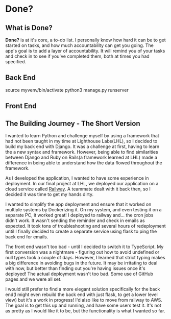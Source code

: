 # Done?

## What is Done?

**Done?** is at it's core, a to-do list.  I personally know how hard it can be to get started on tasks, and how much accountability can get you going.  The app's goal is to add a layer of accountability.  It will remind you of your tasks and check in to see if you've completed them, both at times you had specified.

## Back End

source myvenv/bin/activate
python3 manage.py runserver

## Front End


## The Building Journey - The Short Version

I wanted to learn Python and challenge myself by using a framework that had not been taught in my time at Lighthouse Labs(LHL), so I decided to build my back end with Django.  It was a challenge at first, having to learn the a new syntax and framework.  However, being able to find similarities between Django and Ruby on Rails(a framework learned at LHL) made a difference in being able to understand how the data flowed throughout the framework.

As I developed the application, I wanted to have some experience in deployment.  In our final project at LHL, we deployed our application on a cloud service called [Railway](https://railway.app/).  A teammate dealt with it back then, so I decided it was time to get my hands dirty.

I wanted to simplify the app deployment and ensure that it worked on multiple systems by Dockerizing it.  On my system, and even testing it on a separate PC, it worked great!  I deployed to railway and... the cron jobs didn't work.  It wasn't sending the reminder and check in emails as expected.  It took tons of troubleshooting and several hours of redeployment until I finally decided to create a separate service using flask to ping the back end for emails.

The front end wasn't too bad - until I decided to switch it to TypeScript.  My first conversion was a nightmare - figuring out how to avoid undefined or null types took a couple of days.  However, I learned that strict typing makes a big difference in avoiding bugs in the future.  It may be irritating to deal with now, but better than finding out you're having issues once it's deployed!  The actual deployment wasn't too bad.  Some use of GitHub pages and we were all set.

I would still prefer to find a more elegant solution specifically for the back end(I might even rebuild the back end with just flask, to get a lower level view) but it's a work in progress!  I'd also like to move from railway to AWS.  The goal is to get this up and running, and have some users test it.  It's not as pretty as I would like it to be, but the functionality is what I wanted so far.